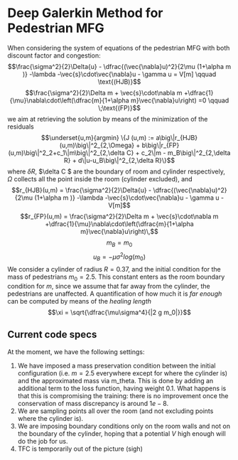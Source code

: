 # Deep Galerkin Method for Pedestrian MFG

When considering the system of equations of the pedestrian MFG with both discount factor and congestion:
$$\frac{\sigma^2}{2}\Delta{u} - \dfrac{(\vec{\nabla}u)^2}{2\mu (1+\alpha m )} -\lambda -\vec{s}\cdot\vec{\nabla}u -  \gamma u =  V[m] \qquad \text{(HJB)}$$
 $$\frac{\sigma^2}{2}\Delta m + \vec{s}\cdot\nabla m +\dfrac{1}{\mu}\nabla\cdot\left(\dfrac{m}{1+\alpha m}\vec{\nabla}u\right) =0 \qquad \;\text{(FP)}$$
 we aim at retrieving the solution by means of the minimization of the residuals 
    $$\underset{u,m}{argmin}  \{J (u,m) := a\big\|r_{HJB}(u,m)\big\|^2_{2,\Omega} + b\big\|r_{FP}(u,m)\big\|^2_2+c_1\|m\big\|^2_{2,\delta C} + c_2\|m - m_B\big\|^2_{2,\delta R} + d\|u-u_B\big\|^2_{2,\delta R}\}$$
where $\delta R$, $\delta C $ are the boundary of room and cylinder respectively, $\Omega$ collects all the point inside the room (cylinder excluded), and
    $$r_{HJB}(u,m) = \frac{\sigma^2}{2}\Delta{u} - \dfrac{(\vec{\nabla}u)^2}{2\mu (1+\alpha m )} -\lambda -\vec{s}\cdot\vec{\nabla}u -  \gamma u -  V[m]$$
    $$r_{FP}(u,m) = \frac{\sigma^2}{2}\Delta m + \vec{s}\cdot\nabla m +\dfrac{1}{\mu}\nabla\cdot\left(\dfrac{m}{1+\alpha m}\vec{\nabla}u\right)\,$$
    $$m_B = m_0 $$
    $$u_B = -\mu\sigma^2 log(m_0)$$
We consider a cylinder of radius $R=0.37$, and the initial condition for the mass of pedestrians $m_0 = 2.5$. This constant enters as the room boundary condition for $m$, since we assume that far away from the cylinder, the pedestrians are unaffected. A quantification of how much it is *far enough* can be computed by means of the *healing length*
    $$\xi = \sqrt{\dfrac{\mu\sigma^4}{|2 g m_0|}}$$
    
   
## Current code specs
At the moment, we have the following settings: 
1. We have imposed a mass preservation condition between the initial configuration (i.e. $m=2.5$ everywhere except for where the cylinder is) and the approximated mass via m_theta. This is done by adding an additional term to the loss function, having weight $0.1$. What happens is that this is compromising the training: there is no improvement once the conservation of mass discrepancy is around $1e-8$. 
2. We are sampling points all over the room (and not excluding points where the cylinder is).
3. We are imposing boundary conditions only on the room walls and not on the boundary of the cylinder, hoping that a potential $V$ high enough will do the job for us.
4. TFC is temporarily out of the picture (sigh)
